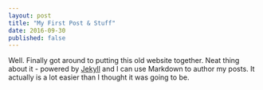 ```yaml
---
layout: post
title: "My First Post & Stuff"
date: 2016-09-30
published: false
---
```


Well. Finally got around to putting this old website together. Neat thing about it - powered by [Jekyll](http://jekyllrb.com) and I can use Markdown to author my posts. It actually is a lot easier than I thought it was going to be.